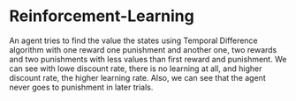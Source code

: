 # Reinforcement-Learning
An agent tries to find the value the states using Temporal Difference algorithm with one reward one punishment and another one, two rewards and two punishments with less values than first reward and punishment.
We can see with lowe discount rate, there is no learning at all, and higher discount rate, the higher learning rate. Also, we can see that the agent never goes to punishment in later trials.
